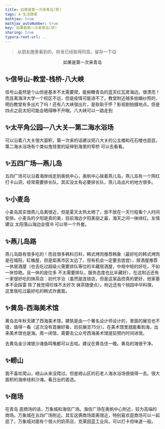 ```yaml
---
title: 如果是第一次来青岛(转)
tags: A-生活随笔
mathjax: true
mathjax_autoNumber: true
key: 如果是第一次来青岛(转)
sharing: true
typora-root-url: ..
---
```


> 从朋友圈里看到的，转发已经取得同意。留存一下😋

<!--more-->

<center>如果是第一次来青岛</center>

## ✨信号山-教堂-栈桥-八大峡

信号山虽然是个山但是基本不太需要爬，能俯瞰青岛的蓝天红瓦房海边。很漂亮！而且离海洋大学一个校区不远，但是疫情可能进不了。教堂附近贼多拍婚纱照的，明白教堂有多出片了吗！还有八大峡很出片，是耿耿于怀？影视剧拍摄地点。但是四点之前太阳可能会晒得睁不开眼。八大峡可以一路走到

## ✨太平角公园—八大关—第二海水浴场

可以沿着八大关很大面积，第一次来的话建议把八大关的公主楼和花石楼也逛逛，第二海水浴场有个类似鬼怪里的延伸到海里的窄桥 可以去看看。

## ✨五四广场—燕儿岛

五四广场可以沿着海岸线走到奥帆中心，奥帆中心挨着燕儿岛，燕儿岛有一个网红打卡山洞，经常需要排长队，其实没太有必要排长队，燕儿岛出片的地方很多。

## ✨小麦岛

小麦岛其实很燕儿岛离很近，但是夏天太热太晒了，放不放在一天行程看个人时间安排。小麦岛的夕阳是真的美，目前海边夕阳美丽之最，海天之间一抹绯红。友情建议 太阳落山海边会很冷 可以带一个外套。

## ✨燕儿岛路

燕儿岛路有很多吃的！而且很多韩料日料，韩式烤肉推荐韩象（最好吃的韩式烤肉是在城阳，缸桶屋，但是距离市区太远了，但有机会一定要去尝尝），居酒屋推荐一休居酒屋（也去吃过超级火需要排队等位的半藏居酒屋，中规中矩的好吃，不如一休惊艳。且一休的座位多 不太需要排队，服务态度也比半藏好），在这附近还有一家很好吃的抹茶店：初代宇治（虽然是连锁店，但是这家品控真的更好，他家基本不会踩雷 除了我觉得珍珠不太好次 抹茶随便点）。附近还有个桃园中华料理，这里我吃过最好吃的韩式炸酱面。

## ✨黄岛-西海美术馆

黄岛去年秋天建了西海美术馆，建筑是由一个著名设计师设计的，里面的展览也不错，值得一看（这次没有首展好看，目前展览75分）。在美术馆里就能看到海，出来美术馆也是海。周一闭馆，需要去公众号西海美术馆提前预约时间进馆。

去黄岛金沙滩银沙滩鱼鸣嘴都可以去哈。建议在黄岛住一晚。黄岛的海很干净。

## ✨崂山

我不喜欢爬山，崂山从来没爬过。但是崂山区的石老人海水浴场很值得一去。很大面积的海岸线和沙滩。看日出的首选。

## ✨商场

在青岛 逛商场的话，万象城和海信广场。海信广场在奥帆中心附近，较为高端的商场。万象城在五四广场附近。其实这俩商场距离很近，特别喜欢逛商场可以一起逛了。万象城对面有个很火的奶茶店，克莱因蓝工业风，可以打卡但味道一般。